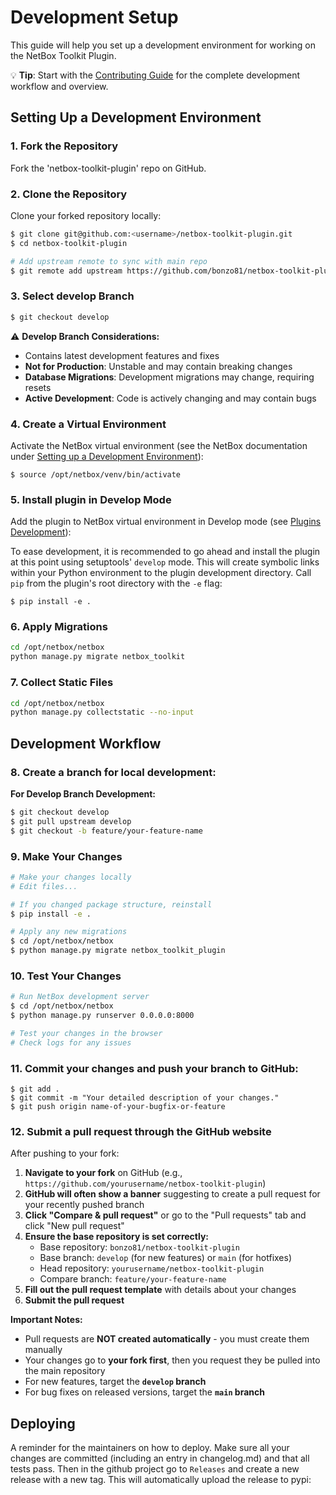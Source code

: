 # Development Setup

This guide will help you set up a development environment for working on the NetBox Toolkit Plugin.



💡 **Tip**: Start with the [Contributing Guide](./contributing.md) for the complete development workflow and overview.

## Setting Up a Development Environment

### 1. Fork the Repository

Fork the 'netbox-toolkit-plugin' repo on GitHub.

### 2. Clone the Repository

Clone your forked repository locally:

```bash
$ git clone git@github.com:<username>/netbox-toolkit-plugin.git
$ cd netbox-toolkit-plugin

# Add upstream remote to sync with main repo
$ git remote add upstream https://github.com/bonzo81/netbox-toolkit-plugin.git
```

### 3. Select develop Branch

```bash
$ git checkout develop
```

⚠️ **Develop Branch Considerations:**
- Contains latest development features and fixes
- **Not for Production**: Unstable and may contain breaking changes
- **Database Migrations**: Development migrations may change, requiring resets
- **Active Development**: Code is actively changing and may contain bugs

### 4. Create a Virtual Environment

Activate the NetBox virtual environment (see the NetBox documentation under [Setting up a Development Environment](https://docs.netbox.dev/en/stable/development/getting-started/)):

```
$ source /opt/netbox/venv/bin/activate
```

### 5. Install plugin in Develop Mode

Add the plugin to NetBox virtual environment in Develop mode (see [Plugins Development](https://docs.netbox.dev/en/stable/plugins/development/)):

To ease development, it is recommended to go ahead and install the plugin at this point using setuptools' `develop` mode. This will create symbolic links within your Python environment to the plugin development directory. Call `pip` from the plugin's root directory with the `-e` flag:


```
$ pip install -e .
```

### 6. Apply Migrations

```bash
cd /opt/netbox/netbox
python manage.py migrate netbox_toolkit
```

### 7. Collect Static Files

```bash
cd /opt/netbox/netbox
python manage.py collectstatic --no-input
```

## Development Workflow

### 8. Create a branch for local development:


**For Develop Branch Development:**
```bash
$ git checkout develop
$ git pull upstream develop
$ git checkout -b feature/your-feature-name
```

### 9. Make Your Changes

```bash
# Make your changes locally
# Edit files...

# If you changed package structure, reinstall
$ pip install -e .

# Apply any new migrations
$ cd /opt/netbox/netbox
$ python manage.py migrate netbox_toolkit_plugin
```

### 10. Test Your Changes

```bash
# Run NetBox development server
$ cd /opt/netbox/netbox
$ python manage.py runserver 0.0.0.0:8000

# Test your changes in the browser
# Check logs for any issues
```

### 11. Commit your changes and push your branch to GitHub:

```
$ git add .
$ git commit -m "Your detailed description of your changes."
$ git push origin name-of-your-bugfix-or-feature
```

### 12. Submit a pull request through the GitHub website

After pushing to your fork:

1. **Navigate to your fork** on GitHub (e.g., `https://github.com/yourusername/netbox-toolkit-plugin`)
2. **GitHub will often show a banner** suggesting to create a pull request for your recently pushed branch
3. **Click "Compare & pull request"** or go to the "Pull requests" tab and click "New pull request"
4. **Ensure the base repository is set correctly:**
   - Base repository: `bonzo81/netbox-toolkit-plugin`
   - Base branch: `develop` (for new features) or `main` (for hotfixes)
   - Head repository: `yourusername/netbox-toolkit-plugin` 
   - Compare branch: `feature/your-feature-name`
5. **Fill out the pull request template** with details about your changes
6. **Submit the pull request**

**Important Notes:**
- Pull requests are **NOT created automatically** - you must create them manually
- Your changes go to **your fork first**, then you request they be pulled into the main repository
- For new features, target the **`develop` branch**
- For bug fixes on released versions, target the **`main` branch**


## Deploying

A reminder for the maintainers on how to deploy.
Make sure all your changes are committed (including an entry in changelog.md) and that all tests pass.
Then in the github project go to `Releases` and create a new release with a new tag.  This will automatically upload the release to pypi:

